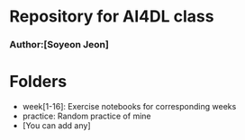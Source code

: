 # Repository for AI4DL class

### Author:[Soyeon Jeon]

# Folders
* week[1-16]: Exercise notebooks for corresponding weeks
* practice: Random practice of mine
* [You can add any]
